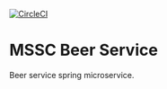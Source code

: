 [![CircleCI](https://circleci.com/gh/LevPhilippov/mssc_beer_service/tree/main.svg?style=svg)](https://circleci.com/gh/LevPhilippov/mssc_beer_service/tree/main)

# MSSC Beer Service

Beer service spring microservice.
